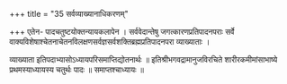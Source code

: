 +++
title = "35 सर्वव्याख्यानाधिकरणम्"

+++
एतेन- पादचतुष्टयोक्तन्यायकलापेन । सर्ववेदान्तेषु जगत्कारणप्रतिपादनपराः सर्वे वाक्यविशेषाश्चेतनाचेतनविलक्षणसर्वज्ञसर्वशक्तिब्रह्मप्रतिपादनपरा व्याख्याताः ।

व्याख्याता इतिपदाभ्यासोऽध्यायपरिसमाप्तिद्योतनार्थः ॥ इतिश्रीभगवद्रामानुजविरचिते शारीरकमीमांसाभाष्ये प्रथमस्याध्यायस्य चतुर्थः पादः ॥ समाप्तश्चाध्यायः ॥